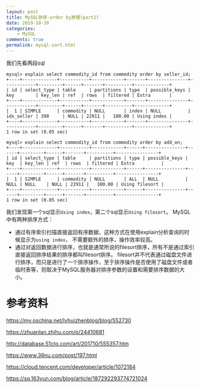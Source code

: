 ```yaml
---
layout: post
title: MySQL排序-order by原理(part2)
date: 2019-10-30
categories:
    - MySQL
comments: true
permalink: mysql-sort.html
---
```


我们先看两段sql
```
mysql> explain select commodity_id from commodity order by seller_id;
+----+-------------+-----------+------------+-------+---------------+------------+---------+------+-------+----------+-------------+
| id | select_type | table     | partitions | type  | possible_keys | key        | key_len | ref  | rows  | filtered | Extra       |
+----+-------------+-----------+------------+-------+---------------+------------+---------+------+-------+----------+-------------+
|  1 | SIMPLE      | commodity | NULL       | index | NULL          | idx_seller | 398     | NULL | 22911 |   100.00 | Using index |
+----+-------------+-----------+------------+-------+---------------+------------+---------+------+-------+----------+-------------+
1 row in set (0.05 sec)

mysql> explain select commodity_id from commodity order by add_on;
+----+-------------+-----------+------------+------+---------------+------+---------+------+-------+----------+----------------+
| id | select_type | table     | partitions | type | possible_keys | key  | key_len | ref  | rows  | filtered | Extra          |
+----+-------------+-----------+------------+------+---------------+------+---------+------+-------+----------+----------------+
|  1 | SIMPLE      | commodity | NULL       | ALL  | NULL          | NULL | NULL    | NULL | 22911 |   100.00 | Using filesort |
+----+-------------+-----------+------------+------+---------------+------+---------+------+-------+----------+----------------+
1 row in set (0.05 sec)
```
我们发现第一个sql显示`Using index`，第二个sql显示`Using filesort`。
MySQL 中有两种排序方式：

- 通过有序索引扫描直接返回有序数据，这种方式在使用explain分析查询的时候显示为`using index`， 不需要额外的排序，操作效率较高。
- 通过对返回数据进行排序，也就是通常所说的filesort排序，所有不是通过索引直接返回排序结果的排序都叫filesort排序。 filesort并不代表通过磁盘文件进行排序，而只是进行了一个排序操作，至于排序操作是否使用了磁盘文件或者临时表等，则取决于MySQL服务器对排序参数的设置和需要排序数据的大小。

# 参考资料

https://my.oschina.net/lvhuizhenblog/blog/552730

https://zhuanlan.zhihu.com/p/24410681

http://database.51cto.com/art/201710/555357.htm

https://www.36nu.com/post/197.html

https://cloud.tencent.com/developer/article/1072184

https://sq.163yun.com/blog/article/187292293774721024